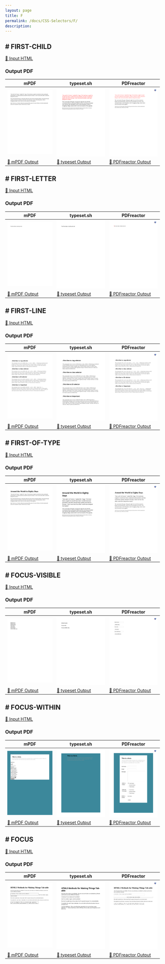```yaml
---
layout: page
title: F
permalink: /docs/CSS-Selectors/F/
description: 
---
```




## <a name="FIRST-CHILD" id="FIRST-CHILD">#</a> FIRST-CHILD

[📄 Input HTML](/html/CSS%20Selectors/F/first-child.html)

### Output PDF

| mPDF | typeset.sh | PDFreactor |
|---------|---------|---------|
| ![mPDF Preview](mpdf__html_CSS_Selectors_F_first-child.html.png) | ![typeset Preview](typeset__html_CSS_Selectors_F_first-child.html.png) | ![PDFreactor Preview](pdfreactor__html_CSS_Selectors_F_first-child.html.png) |
| [📕 mPDF Output](mpdf__html_CSS_Selectors_F_first-child.html.pdf) | [📕 typeset Output](typeset__html_CSS_Selectors_F_first-child.html.pdf) | [📕 PDFreactor Output](pdfreactor__html_CSS_Selectors_F_first-child.html.pdf) |

## <a name="FIRST-LETTER" id="FIRST-LETTER">#</a> FIRST-LETTER

[📄 Input HTML](/html/CSS%20Selectors/F/first-letter.html)

### Output PDF

| mPDF | typeset.sh | PDFreactor |
|---------|---------|---------|
| ![mPDF Preview](mpdf__html_CSS_Selectors_F_first-letter.html.png) | ![typeset Preview](typeset__html_CSS_Selectors_F_first-letter.html.png) | ![PDFreactor Preview](pdfreactor__html_CSS_Selectors_F_first-letter.html.png) |
| [📕 mPDF Output](mpdf__html_CSS_Selectors_F_first-letter.html.pdf) | [📕 typeset Output](typeset__html_CSS_Selectors_F_first-letter.html.pdf) | [📕 PDFreactor Output](pdfreactor__html_CSS_Selectors_F_first-letter.html.pdf) |

## <a name="FIRST-LINE" id="FIRST-LINE">#</a> FIRST-LINE

[📄 Input HTML](/html/CSS%20Selectors/F/first-line.html)

### Output PDF

| mPDF | typeset.sh | PDFreactor |
|---------|---------|---------|
| ![mPDF Preview](mpdf__html_CSS_Selectors_F_first-line.html.png) | ![typeset Preview](typeset__html_CSS_Selectors_F_first-line.html.png) | ![PDFreactor Preview](pdfreactor__html_CSS_Selectors_F_first-line.html.png) |
| [📕 mPDF Output](mpdf__html_CSS_Selectors_F_first-line.html.pdf) | [📕 typeset Output](typeset__html_CSS_Selectors_F_first-line.html.pdf) | [📕 PDFreactor Output](pdfreactor__html_CSS_Selectors_F_first-line.html.pdf) |

## <a name="FIRST-OF-TYPE" id="FIRST-OF-TYPE">#</a> FIRST-OF-TYPE

[📄 Input HTML](/html/CSS%20Selectors/F/first-of-type.html)

### Output PDF

| mPDF | typeset.sh | PDFreactor |
|---------|---------|---------|
| ![mPDF Preview](mpdf__html_CSS_Selectors_F_first-of-type.html.png) | ![typeset Preview](typeset__html_CSS_Selectors_F_first-of-type.html.png) | ![PDFreactor Preview](pdfreactor__html_CSS_Selectors_F_first-of-type.html.png) |
| [📕 mPDF Output](mpdf__html_CSS_Selectors_F_first-of-type.html.pdf) | [📕 typeset Output](typeset__html_CSS_Selectors_F_first-of-type.html.pdf) | [📕 PDFreactor Output](pdfreactor__html_CSS_Selectors_F_first-of-type.html.pdf) |

## <a name="FOCUS-VISIBLE" id="FOCUS-VISIBLE">#</a> FOCUS-VISIBLE

[📄 Input HTML](/html/CSS%20Selectors/F/focus-visible.html)

### Output PDF

| mPDF | typeset.sh | PDFreactor |
|---------|---------|---------|
| ![mPDF Preview](mpdf__html_CSS_Selectors_F_focus-visible.html.png) | ![typeset Preview](typeset__html_CSS_Selectors_F_focus-visible.html.png) | ![PDFreactor Preview](pdfreactor__html_CSS_Selectors_F_focus-visible.html.png) |
| [📕 mPDF Output](mpdf__html_CSS_Selectors_F_focus-visible.html.pdf) | [📕 typeset Output](typeset__html_CSS_Selectors_F_focus-visible.html.pdf) | [📕 PDFreactor Output](pdfreactor__html_CSS_Selectors_F_focus-visible.html.pdf) |

## <a name="FOCUS-WITHIN" id="FOCUS-WITHIN">#</a> FOCUS-WITHIN

[📄 Input HTML](/html/CSS%20Selectors/F/focus-within.html)

### Output PDF

| mPDF | typeset.sh | PDFreactor |
|---------|---------|---------|
| ![mPDF Preview](mpdf__html_CSS_Selectors_F_focus-within.html.png) | ![typeset Preview](typeset__html_CSS_Selectors_F_focus-within.html.png) | ![PDFreactor Preview](pdfreactor__html_CSS_Selectors_F_focus-within.html.png) |
| [📕 mPDF Output](mpdf__html_CSS_Selectors_F_focus-within.html.pdf) | [📕 typeset Output](typeset__html_CSS_Selectors_F_focus-within.html.pdf) | [📕 PDFreactor Output](pdfreactor__html_CSS_Selectors_F_focus-within.html.pdf) |

## <a name="FOCUS" id="FOCUS">#</a> FOCUS

[📄 Input HTML](/html/CSS%20Selectors/F/focus.html)

### Output PDF

| mPDF | typeset.sh | PDFreactor |
|---------|---------|---------|
| ![mPDF Preview](mpdf__html_CSS_Selectors_F_focus.html.png) | ![typeset Preview](typeset__html_CSS_Selectors_F_focus.html.png) | ![PDFreactor Preview](pdfreactor__html_CSS_Selectors_F_focus.html.png) |
| [📕 mPDF Output](mpdf__html_CSS_Selectors_F_focus.html.pdf) | [📕 typeset Output](typeset__html_CSS_Selectors_F_focus.html.pdf) | [📕 PDFreactor Output](pdfreactor__html_CSS_Selectors_F_focus.html.pdf) |


